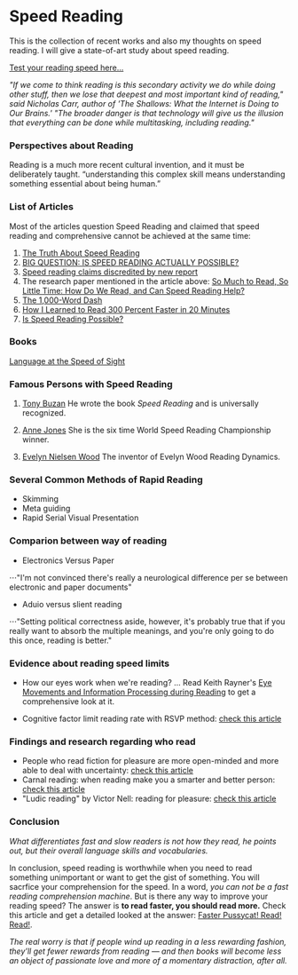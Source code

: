 # Speed Reading

This is the collection of recent works and also my thoughts on speed reading. I will give a state-of-art study about speed reading.

[Test your reading speed here...](https://www.staples.com/sbd/cre/marketing/technology-research-centers/ereaders/speed-reader/)

*"If we come to think reading is this secondary activity we do while doing other stuff, then we lose that deepest and most important kind of reading," said Nicholas Carr, author of 'The Shallows: What the Internet is Doing to Our Brains.' "The broader danger is that technology will give us the illusion that everything can be done while multitasking, including reading."*

### Perspectives about Reading

 Reading is a much more recent cultural invention, and it must be deliberately taught. 
 “understanding this complex skill means understanding something essential about being human.”
### List of Articles

Most of the articles question Speed Reading and claimed that speed reading and comprehensive cannot be achieved at the same time:

1. [The Truth About Speed Reading](http://lifehacker.com/the-truth-about-speed-reading-1542508398)
2. [BIG QUESTION: IS SPEED READING ACTUALLY POSSIBLE?](https://www.wired.com/2015/09/big-question-speed-reading-actually-possible/)
3. [Speed reading claims discredited by new report](https://www.theguardian.com/books/2016/jan/29/speed-reading-claims-discredited-by-new-report)
4. The research paper mentioned in the article above:
[So Much to Read, So Little Time: How Do We Read, and Can Speed Reading Help?](http://journals.sagepub.com/stoken/rbtfl/0GSjhNaccRKTY/full)
5. [The 1,000-Word Dash](http://www.slate.com/articles/briefing/articles/2000/02/the_1000word_dash.html)
6. [How I Learned to Read 300 Percent Faster in 20 Minutes](http://www.huffingtonpost.com/tim-ferriss/speed-reading_b_5317784.html)
7. [Is Speed Reading Possible?](https://www.theatlantic.com/health/archive/2014/03/is-speed-reading-possible/284326/)



### Books
[Language at the Speed of Sight](https://seidenbergreading.net/)

### Famous Persons with Speed Reading

1. [Tony Buzan](http://www.tonybuzan.com/about/speed-reading/)
He wrote the book *Speed Reading* and is universally recognized.

2. [Anne Jones](http://speedyreader.co.uk/)
She is the six time World Speed Reading Championship winner.

3. [Evelyn Nielsen Wood](http://www.nytimes.com/1995/08/30/obituaries/evelyn-wood-who-promoted-speed-reading-is-dead-at-86.html?scp=3&sq=%22evelyn%20wood%22&st=cse)
The inventor of Evelyn Wood Reading Dynamics.


### Several Common Methods of Rapid Reading

* Skimming
* Meta guiding
* Rapid Serial Visual Presentation

### Comparion between way of reading

* Electronics Versus Paper

⋅⋅⋅"I'm not convinced there's really a neurological difference per se between electronic and paper documents"

* Aduio versus slient reading

⋅⋅⋅"Setting political correctness aside, however, it's probably true that if you really want to absorb the multiple meanings, and you're only going to do this once, reading is better."

### Evidence about reading speed limits
* How our eyes work when we're reading?
... Read Keith Rayner's [Eye Movements and Information Processing during Reading](https://github.com/sisIFU/Speed_Reading/blob/master/Books/Ralph%20Radach%20Eye%20Movements%20and%20Information%20Processing%20during%20Reading.pdf) to get a comprehensive look at it.

* Cognitive factor limit reading rate with RSVP method: [check this article](http://journals.plos.org/plosone/article?id=10.1371/journal.pone.0153786)

### Findings and research regarding who read

 * People who read fiction for pleasure are more open-minded and more able to deal with uncertainty: [check this article](https://www.theatlantic.com/national/archive/2013/07/more-evidence-reading-good-you/313575/)
 * Carnal reading: when reading make you a smarter and better person: [check this article](http://ideas.time.com/2013/06/03/why-we-should-read-literature/)
 * "Ludic reading" by Victor Nell: reading for pleasure: [check this article](https://msu.edu/~dwong/CEP991/CEP991Resources/Nell-RdngPleasure.pdf)

### Conclusion

*What differentiates fast and slow readers is not how they read, he points out, but their overall language skills and vocabularies.*

In conclusion, speed reading is worthwhile when you need to read something unimportant or want to get the gist of something. You will sacrfice your comprehension for the speed. In a word, *you can not be a fast reading comprehension machine*. But is there any way to improve your reading speed? The answer is **to read faster, you should read more.** Check this article and get a detailed looked at the answer: [Faster Pussycat! Read! Read!](http://www.slate.com/articles/briefing/articles/2000/02/faster_pussycat_read_read.html).

*The real worry is that if people wind up reading in a less rewarding fashion, they'll get fewer rewards from reading — and then books will become less an object of passionate love and more of a momentary distraction, after all.*




